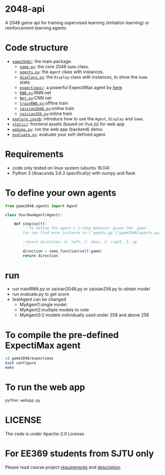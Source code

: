 # 2048-api
A 2048 game api for training supervised learning (imitation learning) or reinforcement learning agents

# Code structure
* [`game2048/`](game2048/): the main package.
    * [`game.py`](game2048/game.py): the core 2048 `Game` class.
    * [`agents.py`](game2048/agents.py): the `Agent` class with instances.
    * [`displays.py`](game2048/displays.py): the `Display` class with instances, to show the `Game` state.
    * [`expectimax/`](game2048/expectimax): a powerful ExpectiMax agent by [here](https://github.com/nneonneo/2048-ai).
    * [`RNN.py`](game2048/RNN.py):RNN net
    * [`Net.py`](game2048/Net.py):CNN net
    * [`trainRNN.py`](game2048/trainRNN.py):offline train
    * [`zaixian2048.py`](game2048/zaixian2048.py):online train
    * [`zaixian256.py`](game2048/zaixian256.py):online train
* [`explore.ipynb`](explore.ipynb): introduce how to use the `Agent`, `Display` and `Game`.
* [`static/`](static/): frontend assets (based on Vue.js) for web app.
* [`webapp.py`](webapp.py): run the web app (backend) demo.
* [`evaluate.py`](evaluate.py): evaluate your self-defined agent.


# Requirements
* code only tested on linux system (ubuntu 16.04)
* Python 3 (Anaconda 3.6.3 specifically) with numpy and flask

# To define your own agents
```python
from game2048.agents import Agent

class YourOwnAgent(Agent):

    def step(self):
        '''To define the agent's 1-step behavior given the `game`.
        You can find more instance in [`agents.py`](game2048/agents.py).
        
        :return direction: 0: left, 1: down, 2: right, 3: up
        '''
        direction = some_function(self.game)
        return direction

```
# run
* run trainRNN.py or zaixian2048.py or zaixian256.py to obtain model
* run evaluate.py to get score
* testAgent can be changed
    * MyAgent1:single model
    * MyAgent2:multiple models to vote
    * MyAgent3:2 models individually used under 258 and above 256

# To compile the pre-defined ExpectiMax agent

```bash
cd game2048/expectimax
bash configure
make
```

# To run the web app
```bash
python webapp.py
```


# LICENSE
The code is under Apache-2.0 License.

# For EE369 students from SJTU only
Please read course project [requirements](EE369.md) and [description](Project2048.pdf). 
